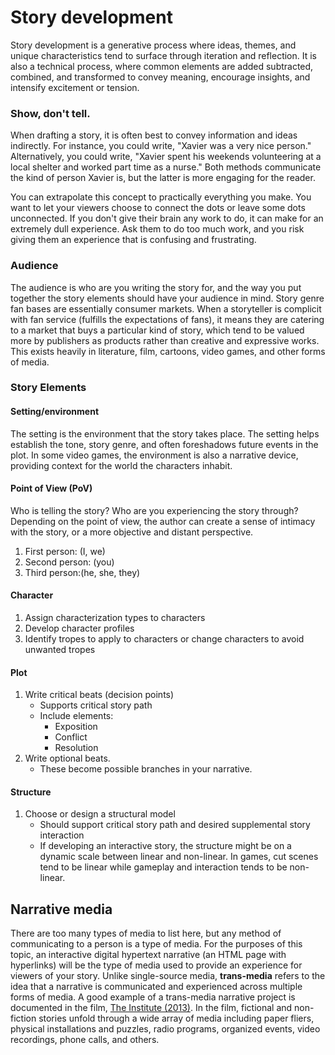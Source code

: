 # Story development

Story development is a generative process where ideas, themes, and unique characteristics tend to surface through iteration and reflection. It is also a technical process, where common elements are added subtracted, combined, and transformed to convey meaning, encourage insights, and intensify excitement or tension.

### Show, don't tell.

When drafting a story, it is often best to convey information and ideas indirectly. For instance, you could write, "Xavier was a very nice person." Alternatively, you could write, "Xavier spent his weekends volunteering at a local shelter and worked part time as a nurse." Both methods communicate the kind of person Xavier is, but the latter is more engaging for the reader.

You can extrapolate this concept to practically everything you make. You want to let your viewers choose to connect the dots or leave some dots unconnected. If you don't give their brain any work to do, it can make for an extremely dull experience. Ask them to do too much work, and you risk giving them an experience that is confusing and frustrating.

### Audience

The audience is who are you writing the story for, and the way you put together the story elements should have your audience in mind. Story genre fan bases are essentially consumer markets. When a storyteller is complicit with fan service \(fulfills the expectations of fans\), it means they are catering to a market that buys a particular kind of story, which tend to be valued more by publishers as products rather than creative and expressive works. This exists heavily in literature, film, cartoons, video games, and other forms of media.

### Story Elements

#### Setting/environment

The setting is the environment that the story takes place. The setting helps establish the tone, story genre, and often foreshadows future events in the plot. In some video games, the environment is also a narrative device, providing context for the world the characters inhabit.

#### Point of View \(PoV\)

Who is telling the story? Who are you experiencing the story through? Depending on the point of view, the author can create a sense of intimacy with the story, or a more objective and distant perspective.

1. First person: \(I, we\)
2. Second person: \(you\)
3. Third person:\(he, she, they\)

#### Character

1. Assign characterization types to characters
2. Develop character profiles
3. Identify tropes to apply to characters or change characters to avoid unwanted tropes

#### Plot

1. Write critical beats \(decision points\)
   * Supports critical story path
   * Include elements:
     * Exposition
     * Conflict
     * Resolution 
2. Write optional beats.
   * These become possible branches in your narrative.

#### Structure

1. Choose or design a structural model
   * Should support critical story path and desired supplemental story interaction
   * If developing an interactive story, the structure might be on a dynamic scale between linear and non-linear. In games, cut scenes tend to be linear while gameplay and interaction tends to be non-linear.

## Narrative media

There are too many types of media to list here, but any method of communicating to a person is a type of media. For the purposes of this topic, an interactive digital hypertext narrative \(an HTML page with hyperlinks\) will be the type of media used to provide an experience for viewers of your story. Unlike single-source media, **trans-media** refers to the idea that a narrative is communicated and experienced across multiple forms of media. A good example of a trans-media narrative project is documented in the film, [The Institute \(2013\)](http://www.theinstitutemovie.com). In the film, fictional and non-fiction stories unfold through a wide array of media including paper fliers, physical installations and puzzles, radio programs, organized events, video recordings, phone calls, and others.

